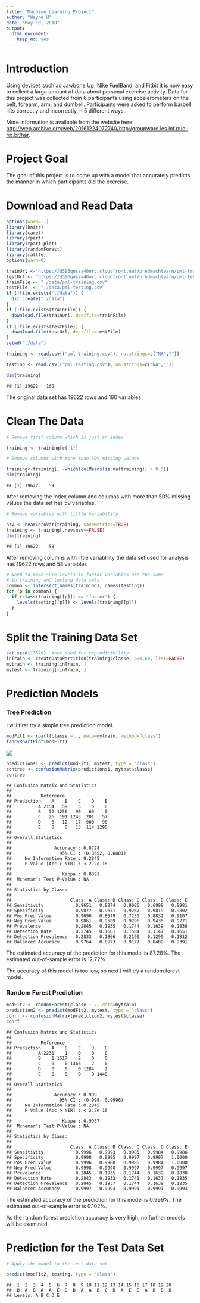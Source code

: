 ```yaml
---
title: "Machine Learning Project"
author: "Wayne H"
date: "May 10, 2018"
output: 
  html_document: 
    keep_md: yes
---
```




# Introduction

Using devices such as Jawbone Up, Nike FuelBand, and Fitbit it is now easy to collect a large amount of data about personal exercise activity.  Data for this project was collected from 6 participants using accelerometers on the belt, forearm, arm, and dumbell. Participants were asked to perform barbell lifts correctly and incorrectly in 5 different ways. 

More information is available from the website here: http://web.archive.org/web/20161224072740/http:/groupware.les.inf.puc-rio.br/har. 

# Project Goal

The goal of this project is to come up with a model that accurately predicts the manner in which participants did the exercise.

# Download and Read Data

```r
options(warn=-1)
library(knitr)
library(caret)
library(rpart)
library(rpart.plot)
library(randomForest)
library(rattle)
options(warn=0)
```

```r
trainUrl <-"https://d396qusza40orc.cloudfront.net/predmachlearn/pml-training.csv"
testUrl <- "https://d396qusza40orc.cloudfront.net/predmachlearn/pml-testing.csv"
trainFile <- "./data/pml-training.csv"
testFile  <- "./data/pml-testing.csv"
if (!file.exists("./data")) {
  dir.create("./data")
}
if (!file.exists(trainFile)) {
  download.file(trainUrl, destfile=trainFile)
}
if (!file.exists(testFile)) {
  download.file(testUrl, destfile=testFile)
}
setwd("./data")

training <- read.csv(("pml-training.csv"), na.strings=c("NA",""))

testing <- read.csv(("pml-testing.csv"), na.strings=c("NA",""))

dim(training)
```

```
## [1] 19622   160
```

The original data set has 19622 rows and 160 variables

# Clean The Data

```r
# Remove first column which is just an index

training <- training[c(-1)]

# Remove columns with more than 50% missing values

training<-training[, -which(colMeans(is.na(training)) > 0.5)]
dim(training)
```

```
## [1] 19622    59
```

After removing the index column and columns with more than 50% missing values the data set has  59 variables.


```r
# Remove variables with little variability

nzv <- nearZeroVar(training, saveMetrics=TRUE)
training <- training[,nzv$nzv==FALSE]
dim(training)
```

```
## [1] 19622    58
```

After removing columns with little variablility the data set used for analysis has 19622 rows and 58 variables


```r
# Need to make sure levels in factor variables are the same 
# in training and testing data sets
common <- intersect(names(training), names(testing)) 
for (p in common) { 
  if (class(training[[p]]) == "factor") { 
    levels(testing[[p]]) <- levels(training[[p]]) 
  } 
}
```

# Split the Training Data Set

```r
set.seed(13579)  #set seed for reprodicibility
inTrain <- createDataPartition(training$classe, p=0.60, list=FALSE)
mytrain <- training[inTrain, ]
mytest <- training[-inTrain, ]
```

# Prediction Models

### Tree Prediction

I will first try a simple tree prediction model.


```r
modFit1 <- rpart(classe ~ ., data=mytrain, method="class")
fancyRpartPlot(modFit1)
```

![](index_files/figure-html/unnamed-chunk-7-1.png)<!-- -->

```r
predictions1 <- predict(modFit1, mytest, type = "class")
contree <- confusionMatrix(predictions1, mytest$classe)
contree
```

```
## Confusion Matrix and Statistics
## 
##           Reference
## Prediction    A    B    C    D    E
##          A 2154   59    5    5    0
##          B   52 1256   90   66    0
##          C   26  191 1243  201   57
##          D    0   12   17  900   90
##          E    0    0   13  114 1295
## 
## Overall Statistics
##                                           
##                Accuracy : 0.8728          
##                  95% CI : (0.8652, 0.8801)
##     No Information Rate : 0.2845          
##     P-Value [Acc > NIR] : < 2.2e-16       
##                                           
##                   Kappa : 0.8391          
##  Mcnemar's Test P-Value : NA              
## 
## Statistics by Class:
## 
##                      Class: A Class: B Class: C Class: D Class: E
## Sensitivity            0.9651   0.8274   0.9086   0.6998   0.8981
## Specificity            0.9877   0.9671   0.9267   0.9819   0.9802
## Pos Pred Value         0.9690   0.8579   0.7235   0.8832   0.9107
## Neg Pred Value         0.9861   0.9589   0.9796   0.9435   0.9771
## Prevalence             0.2845   0.1935   0.1744   0.1639   0.1838
## Detection Rate         0.2745   0.1601   0.1584   0.1147   0.1651
## Detection Prevalence   0.2833   0.1866   0.2190   0.1299   0.1812
## Balanced Accuracy      0.9764   0.8973   0.9177   0.8409   0.9391
```

The estimated accuracy of the prediction for this model is 87.28%. The estimated out-of-sample error is 12.72%.  

The accuracy of this model is too low, so next I will try a random forest model.

### Random Forest Prediction


```r
modFit2 <- randomForest(classe ~ ., data=mytrain)
prediction2 <- predict(modFit2, mytest, type = "class")
conrf <- confusionMatrix(prediction2, mytest$classe)
conrf
```

```
## Confusion Matrix and Statistics
## 
##           Reference
## Prediction    A    B    C    D    E
##          A 2231    1    0    0    0
##          B    1 1517    2    0    0
##          C    0    0 1366    2    0
##          D    0    0    0 1284    2
##          E    0    0    0    0 1440
## 
## Overall Statistics
##                                          
##                Accuracy : 0.999          
##                  95% CI : (0.998, 0.9996)
##     No Information Rate : 0.2845         
##     P-Value [Acc > NIR] : < 2.2e-16      
##                                          
##                   Kappa : 0.9987         
##  Mcnemar's Test P-Value : NA             
## 
## Statistics by Class:
## 
##                      Class: A Class: B Class: C Class: D Class: E
## Sensitivity            0.9996   0.9993   0.9985   0.9984   0.9986
## Specificity            0.9998   0.9995   0.9997   0.9997   1.0000
## Pos Pred Value         0.9996   0.9980   0.9985   0.9984   1.0000
## Neg Pred Value         0.9998   0.9998   0.9997   0.9997   0.9997
## Prevalence             0.2845   0.1935   0.1744   0.1639   0.1838
## Detection Rate         0.2843   0.1933   0.1741   0.1637   0.1835
## Detection Prevalence   0.2845   0.1937   0.1744   0.1639   0.1835
## Balanced Accuracy      0.9997   0.9994   0.9991   0.9991   0.9993
```

The estimated accuracy of the prediction for this model is 0.999%. The estimated out-of-sample error is 0.102%.

As the random forest prediction accuracy is very high, no further models will be examined.

# Prediction for the Test Data Set


```r
# Apply the model to the test data set

predict(modFit2, testing, type = "class")
```

```
##  1  2  3  4  5  6  7  8  9 10 11 12 13 14 15 16 17 18 19 20 
##  B  A  B  A  A  E  D  B  A  A  B  C  B  A  E  E  A  B  B  B 
## Levels: A B C D E
```
